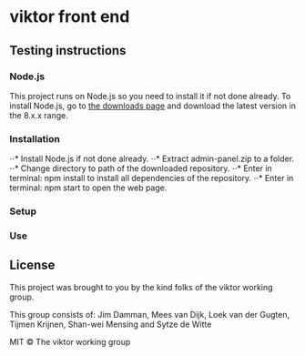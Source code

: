 # viktor front end


## Testing instructions
### Node.js
This project runs on Node.js so you need to install it if not done already.
To install Node.js, go to [the downloads page](https://nodejs.org/en/download/) and download the latest version in the 8.x.x range.

### Installation

⋅⋅* Install Node.js if not done already.
⋅⋅* Extract admin-panel.zip to a folder.
⋅⋅* Change directory to path of the downloaded repository.
⋅⋅* Enter in terminal: npm install to install all dependencies of the repository.
⋅⋅* Enter in terminal: npm start to open the web page.

### Setup


### Use


## License
This project was brought to you by the kind folks of the viktor working group.

This group consists of: Jim Damman, Mees van Dijk, Loek van der Gugten, Tijmen Krijnen, Shan-wei Mensing and Sytze de Witte

MIT © The viktor working group
